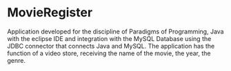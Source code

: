 # MovieRegister
 Application developed for the discipline of Paradigms of Programming, Java with the eclipse IDE and integration with the MySQL Database using the JDBC connector that connects Java and MySQL. The application has the function of a video store, receiving the name of the movie, the year, the genre.
